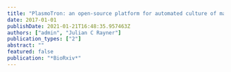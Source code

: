 ```yaml
---
title: "PlasmoTron: an open-source platform for automated culture of malaria parasites"
date: 2017-01-01
publishDate: 2021-01-21T16:48:35.957463Z
authors: ["admin", "Julian C Rayner"]
publication_types: ["2"]
abstract: ""
featured: false
publication: "*BioRxiv*"
---
```



